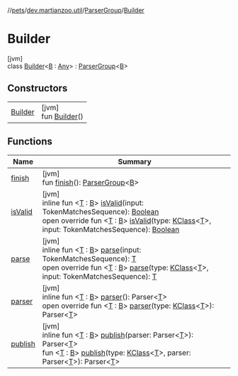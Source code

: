 //[pets](../../../../index.md)/[dev.martianzoo.util](../../index.md)/[ParserGroup](../index.md)/[Builder](index.md)

# Builder

[jvm]\
class [Builder](index.md)&lt;[B](index.md) : [Any](https://kotlinlang.org/api/latest/jvm/stdlib/kotlin/-any/index.html)&gt; : [ParserGroup](../index.md)&lt;[B](index.md)&gt;

## Constructors

| | |
|---|---|
| [Builder](-builder.md) | [jvm]<br>fun [Builder](-builder.md)() |

## Functions

| Name | Summary |
|---|---|
| [finish](finish.md) | [jvm]<br>fun [finish](finish.md)(): [ParserGroup](../index.md)&lt;[B](index.md)&gt; |
| [isValid](../is-valid.md) | [jvm]<br>inline fun &lt;[T](../is-valid.md) : [B](index.md)&gt; [isValid](../is-valid.md)(input: TokenMatchesSequence): [Boolean](https://kotlinlang.org/api/latest/jvm/stdlib/kotlin/-boolean/index.html)<br>open override fun &lt;[T](is-valid.md) : [B](index.md)&gt; [isValid](is-valid.md)(type: [KClass](https://kotlinlang.org/api/latest/jvm/stdlib/kotlin.reflect/-k-class/index.html)&lt;[T](is-valid.md)&gt;, input: TokenMatchesSequence): [Boolean](https://kotlinlang.org/api/latest/jvm/stdlib/kotlin/-boolean/index.html) |
| [parse](../parse.md) | [jvm]<br>inline fun &lt;[T](../parse.md) : [B](index.md)&gt; [parse](../parse.md)(input: TokenMatchesSequence): [T](../parse.md)<br>open override fun &lt;[T](parse.md) : [B](index.md)&gt; [parse](parse.md)(type: [KClass](https://kotlinlang.org/api/latest/jvm/stdlib/kotlin.reflect/-k-class/index.html)&lt;[T](parse.md)&gt;, input: TokenMatchesSequence): [T](parse.md) |
| [parser](../parser.md) | [jvm]<br>inline fun &lt;[T](../parser.md) : [B](index.md)&gt; [parser](../parser.md)(): Parser&lt;[T](../parser.md)&gt;<br>open override fun &lt;[T](parser.md) : [B](index.md)&gt; [parser](parser.md)(type: [KClass](https://kotlinlang.org/api/latest/jvm/stdlib/kotlin.reflect/-k-class/index.html)&lt;[T](parser.md)&gt;): Parser&lt;[T](parser.md)&gt; |
| [publish](publish.md) | [jvm]<br>inline fun &lt;[T](publish.md) : [B](index.md)&gt; [publish](publish.md)(parser: Parser&lt;[T](publish.md)&gt;): Parser&lt;[T](publish.md)&gt;<br>fun &lt;[T](publish.md) : [B](index.md)&gt; [publish](publish.md)(type: [KClass](https://kotlinlang.org/api/latest/jvm/stdlib/kotlin.reflect/-k-class/index.html)&lt;[T](publish.md)&gt;, parser: Parser&lt;[T](publish.md)&gt;): Parser&lt;[T](publish.md)&gt; |
